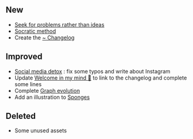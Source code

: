 ## New
- [Seek for problems rather than ideas](Seek%20for%20problems%20rather%20than%20ideas.md)
- [Socratic method](Socratic%20method.md)
- Create the [~ Changelog](~%20Changelog.md)
## Improved
- [Social media detox](Social%20media%20detox.md) : fix some typos and write about Instagram
- Update [Welcome in my mind 🧠](Welcome%20in%20my%20mind%20🧠.md) to link to the changelog and complete some lines
- Complete [Graph evolution](Graph%20evolution.md)
- Add an illustration to [Sponges](Sponges.md)
## Deleted
- Some unused assets
